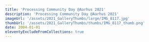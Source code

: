 ```yaml
---
title: 'Processing Community Day @Aarhus 2021'
description: 'Processing Community Day @Aarhus 2021'
imageUrl: '/assets/2021_GalleryThumbs/large/IMG_8117.jpg'
thumbUrl: '/assets/2021_GalleryThumbs/thumbs/IMG_8117_thumb.png'
date: 2004-01-01
eleventyExcludeFromCollections: true
---
```

